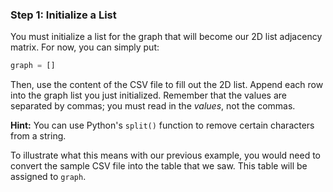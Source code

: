 <!-- title={fileReader()} -->

<!-- concepts={File Input Output, Parsing CSV Files, 2D Lists} -->

<!--badges={Python:15,Algorithms:30}-->

### Step 1: Initialize a List

You must initialize a list for the graph that will become our 2D list adjacency matrix. For now, you can simply put:

```Python
graph = []
```

Then, use the content of the CSV file to fill out the 2D list. Append each row into the graph list you just initialized. Remember that the values are separated by commas; you must read in the *values*, not the commas.

**Hint:** You can use Python's `split()` function to remove certain characters from a string.

To illustrate what this means with our previous example, you would need to convert the sample CSV file into the table that we saw. This table will be assigned to `graph`.

